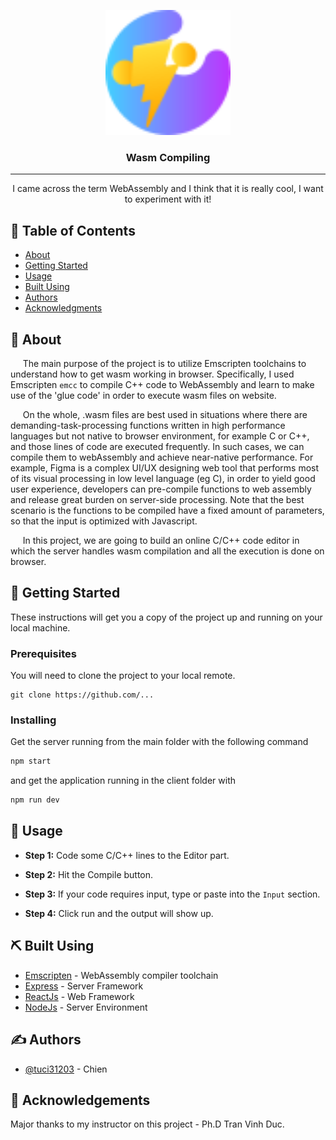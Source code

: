 <p align="center">
  <a href="" rel="noopener">
 <img width=200px height=200px src="logo.svg" alt="Project logo"></a>
</p>

<h3 align="center">Wasm Compiling</h3>


---

<p align="center"> I came across the term WebAssembly and I think that it is really cool, I want to experiment with it!
    <br> 
</p>

## 📝 Table of Contents

- [About](#about)
- [Getting Started](#getting_started)
- [Usage](#usage)
- [Built Using](#built_using)
- [Authors](#authors)
- [Acknowledgments](#acknowledgement)

## 🧐 About <a name = "about"></a>

&nbsp;&nbsp;&nbsp;&nbsp;&nbsp;The main purpose of the project is to utilize Emscripten toolchains to understand how to get wasm working in browser. Specifically, I used Emscripten `emcc` to compile C++ code to WebAssembly and learn to make use of the 'glue code' in order to execute wasm files on website.


&nbsp;&nbsp;&nbsp;&nbsp;&nbsp;On the whole, .wasm files are best used in situations where there are demanding-task-processing functions written in high performance languages but not native to browser environment, for example C or C++, and those lines of code are executed frequently. In such cases, we can compile them to webAssembly and achieve near-native performance. For example, Figma is a complex UI/UX designing web tool that performs most of its visual processing in low level language (eg C), in order to yield good user experience, developers can pre-compile functions to web assembly and release great burden on server-side processing. Note that the best scenario is the functions to be compiled have a fixed amount of parameters, so that the input is optimized with Javascript.


&nbsp;&nbsp;&nbsp;&nbsp;&nbsp;In this project, we are going to build an online C/C++ code editor in which the server handles wasm compilation and all the execution is done on browser.

## 🏁 Getting Started <a name = "getting_started"></a>


These instructions will get you a copy of the project up and running on your local machine.

### Prerequisites

You will need to clone the project to your local remote.

```
git clone https://github.com/...
```

### Installing

Get the server running from the main folder with the following command


```bash
npm start
```

and get the application running in the client folder with

```bash
npm run dev
```


## 🎈 Usage <a name="usage"></a>

+ **Step 1:** Code some C/C++ lines to the Editor part.

+ **Step 2:** Hit the Compile button.

+ **Step 3:** If your code requires input, type or paste into the `Input` section.

+ **Step 4:** Click run and the output will show up.


## ⛏️ Built Using <a name = "built_using"></a>

- [Emscripten](https://emscripten.org/) - WebAssembly compiler toolchain
- [Express](https://expressjs.com/) - Server Framework
- [ReactJs](https://react.dev/) - Web Framework
- [NodeJs](https://nodejs.org/en/) - Server Environment

## ✍️ Authors <a name = "authors"></a>

- [@tuci31203](https://github.com/tuci31203) - Chien


## 🎉 Acknowledgements <a name = "acknowledgement"></a>

Major thanks to my instructor on this project - Ph.D Tran Vinh Duc.